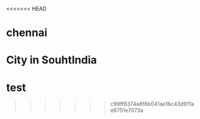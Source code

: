 <<<<<<< HEAD
# chennai
City in SouhtIndia
=======
# test
>>>>>>> c99ff6374a8f6b041ae16c43d911ae6751e7073a

